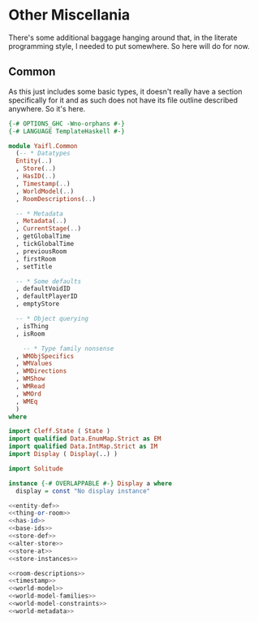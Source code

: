 # Other Miscellania

There's some additional baggage hanging around that, in the literate programming style, I needed to put somewhere. So here will do for now.

## Common

As this just includes some basic types, it doesn't really have a section specifically for it and as such does not have its file outline described anywhere. So it's here.

```haskell file=src/Yaifl/Common.hs
{-# OPTIONS_GHC -Wno-orphans #-}
{-# LANGUAGE TemplateHaskell #-}

module Yaifl.Common
  (-- * Datatypes
  Entity(..)
  , Store(..)
  , HasID(..)
  , Timestamp(..)
  , WorldModel(..)
  , RoomDescriptions(..)

  -- * Metadata
  , Metadata(..)
  , CurrentStage(..)
  , getGlobalTime
  , tickGlobalTime
  , previousRoom
  , firstRoom
  , setTitle

  -- * Some defaults
  , defaultVoidID
  , defaultPlayerID
  , emptyStore

  -- * Object querying
  , isThing
  , isRoom

    -- * Type family nonsense
  , WMObjSpecifics
  , WMValues
  , WMDirections
  , WMShow
  , WMRead
  , WMOrd
  , WMEq
  )
where

import Cleff.State ( State )
import qualified Data.EnumMap.Strict as EM
import qualified Data.IntMap.Strict as IM
import Display ( Display(..) )

import Solitude

instance {-# OVERLAPPABLE #-} Display a where
  display = const "No display instance"

<<entity-def>>
<<thing-or-room>>
<<has-id>>
<<base-ids>>
<<store-def>>
<<alter-store>>
<<store-at>>
<<store-instances>>

<<room-descriptions>>
<<timestamp>>
<<world-model>>
<<world-model-families>>
<<world-model-constraints>>
<<world-metadata>>
```
